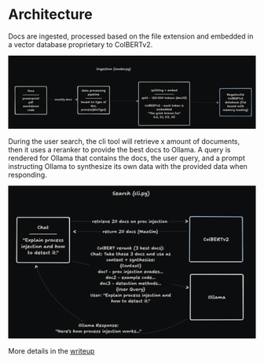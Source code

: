 # Architecture
Docs are ingested, processed based on the file extension and embedded in a vector database proprietary to ColBERTv2.
  
![ingestion](images/ingest.png)  

During the user search, the cli tool will retrieve x amount of documents, then it uses a reranker to provide the best docs
to Ollama. A query is rendered for Ollama that contains the docs, the user query, and a prompt instructing Ollama to 
synthesize its own data with the provided data when responding.

![search](images/user_search.png)  

More details in the [writeup](writeup.md)
